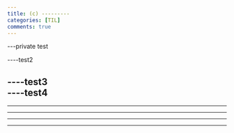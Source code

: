 ```yaml
---
title: (c) ---------
categories: [TIL]
comments: true
---
```



---private test

----test2

----test3  
----test4
---------
----------
----------
----------
-----------